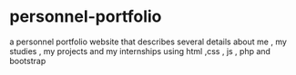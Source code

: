 # personnel-portfolio
a personnel portfolio website that describes several details about me , my studies , my projects and my internships  using html ,css , js , php and bootstrap
